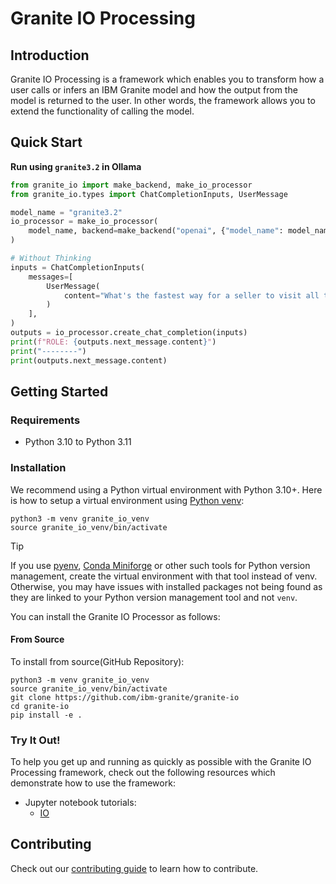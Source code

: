 # Granite IO Processing

## Introduction

Granite IO Processing is a framework which enables you to transform how a user calls or infers an IBM Granite model and how the output from the model is returned to the user. In other words, the framework allows you to extend the functionality of calling the model.

## Quick Start

**Run using `granite3.2` in Ollama**
```py
from granite_io import make_backend, make_io_processor
from granite_io.types import ChatCompletionInputs, UserMessage

model_name = "granite3.2"
io_processor = make_io_processor(
    model_name, backend=make_backend("openai", {"model_name": model_name})
)

# Without Thinking
inputs = ChatCompletionInputs(
    messages=[
        UserMessage(
            content="What's the fastest way for a seller to visit all the cities in their region?",
        )
    ],
)
outputs = io_processor.create_chat_completion(inputs)
print(f"ROLE: {outputs.next_message.content}")
print("--------")
print(outputs.next_message.content)
```

## Getting Started

### Requirements

* Python 3.10 to Python 3.11

### Installation

We recommend using a Python virtual environment with Python 3.10+. Here is how to setup a virtual environment using [Python venv](https://docs.python.org/3/library/venv.html):

```
python3 -m venv granite_io_venv
source granite_io_venv/bin/activate
```

> [!TIP]
> If you use [pyenv](https://github.com/pyenv/pyenv), [Conda Miniforge](https://github.com/conda-forge/miniforge) or other such tools for Python version management, create the virtual environment with that tool instead of venv. Otherwise, you may have issues with installed packages not being found as they are linked to your Python version management tool and not `venv`.

You can install the Granite IO Processor as follows:

#### From Source

To install from source(GitHub Repository):

```shell
python3 -m venv granite_io_venv
source granite_io_venv/bin/activate
git clone https://github.com/ibm-granite/granite-io
cd granite-io
pip install -e .
```

### Try It Out!

To help you get up and running as quickly as possible with the Granite IO Processing framework, check out the following resources which demonstrate how to use the framework:

- Jupyter notebook tutorials:
  - [IO](./notebooks/io.ipynb)

## Contributing

Check out our [contributing guide](CONTRIBUTING.md) to learn how to contribute.
